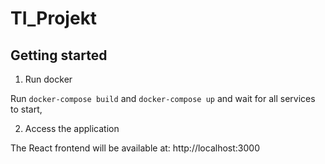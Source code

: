 # TI_Projekt

## Getting started

1. Run docker 

Run `docker-compose build` and `docker-compose up` and wait for all services to start,

2. Access the application

The React frontend will be available at:
http://localhost:3000